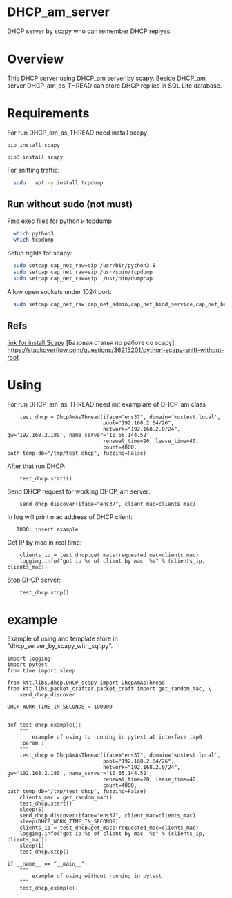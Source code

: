 # DHCP_am_server 
DHCP server by scapy who can remember DHCP replyes
# Overview 
This DHCP server using DHCP_am server by scapy. Beside DHCP_am server DHCP_am_as_THREAD can store DHCP replies in SQL Lite database.
# Requirements
For run DHCP_am_as_THREAD need install scapy
```shell
pip install scapy
```
```shell
pip3 install scapy
```
For sniffing traffic:
```sh
  sudo   apt -y install tcpdump
```
## Run without sudo (not must)
Find exec files for python и tcpdump 
```sh
  which python3
  which tcpdump
```
Setup rights for scapy: 
```sh
  sudo setcap cap_net_raw=eip /usr/bin/python3.8
  sudo setcap cap_net_raw=eip /usr/sbin/tcpdump
  sudo setcap cap_net_raw=eip  /usr/bin/dumpcap
```
Allow open sockets under 1024 port:
```sh
  sudo setcap cap_net_raw,cap_net_admin,cap_net_bind_service,cap_net_broadcast=+eip /usr/bin/python3.8
```
## Refs
[link for install Scapy](https://scapy.readthedocs.io/en/latest/installation.html#installing-scapy-v2-x)
[Базовая статья по работе со scapy]: https://stackoverflow.com/questions/36215201/python-scapy-sniff-without-root
# Using
For run DHCP_am_as_THREAD need init examplare of DHCP_am class
```python3
    test_dhcp = DhcpAmAsThread(iface="ens37", domain='kostest.local',
                               pool="192.168.2.64/26",
                               network="192.168.2.0/24", gw='192.168.2.180', name_server='10.65.144.52',
                               renewal_time=20, lease_time=40,
                               count=4000, path_temp_db="/tmp/test_dhcp", fuzzing=False)
```
After that run DHCP:
```python3
    test_dhcp.start()
```
Send DHCP request for working DHCP_am server:
```python3    
    send_dhcp_discover(iface="ens37", client_mac=clients_mac)
```
In log will print mac address of DHCP client:
```    
   TODO: insert example
```
Get IP by mac in real time:
```python3    
    clients_ip = test_dhcp.get_macs(requested_mac=clients_mac)
    logging.info("got ip %s of client by mac  %s" % (clients_ip, clients_mac))
```
Stop DHCP server:
```python3
    test_dhcp.stop()
```
# example
Example of using and template store in "dhcp_server_by_scapy_with_sql.py".
```python3
import logging
import pytest
from time import sleep

from ktt.libs.dhcp.DHCP_scapy import DhcpAmAsThread
from ktt.libs.packet_crafter.packet_craft import get_random_mac, \
    send_dhcp_discover

DHCP_WORK_TIME_IN_SECONDS = 100000


def test_dhcp_example():
    """
        example of using to running in pytest at interface tap0
    :param :
    """
    test_dhcp = DhcpAmAsThread(iface="ens37", domain='kostest.local',
                               pool="192.168.2.64/26",
                               network="192.168.2.0/24", gw='192.168.2.180', name_server='10.65.144.52',
                               renewal_time=20, lease_time=40,
                               count=4000, path_temp_db="/tmp/test_dhcp", fuzzing=False)
    clients_mac = get_random_mac()
    test_dhcp.start()
    sleep(5)
    send_dhcp_discover(iface="ens37", client_mac=clients_mac)
    sleep(DHCP_WORK_TIME_IN_SECONDS)
    clients_ip = test_dhcp.get_macs(requested_mac=clients_mac)
    logging.info("got ip %s of client by mac  %s" % (clients_ip, clients_mac))
    sleep(1)
    test_dhcp.stop()

if __name__ == "__main__":
    """
        example of using without running in pytest
    """
    test_dhcp_example()
```
